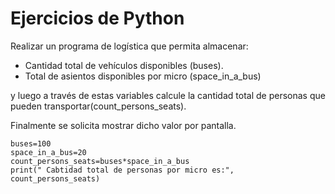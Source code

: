 # Ejercicios de Python

Realizar un programa de logística que permita almacenar:

- Cantidad total de vehículos disponibles (buses).
- Total de asientos disponibles por micro (space_in_a_bus)

 y luego a través de estas variables calcule la cantidad total de personas que pueden transportar(count_persons_seats). 
 
 Finalmente se solicita mostrar dicho valor por pantalla.

    buses=100
    space_in_a_bus=20
    count_persons_seats=buses*space_in_a_bus
    print(" Cabtidad total de personas por micro es:", count_persons_seats)
